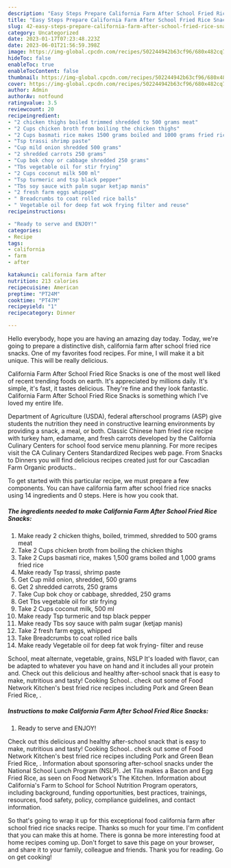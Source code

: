 ```yaml
---
description: "Easy Steps Prepare California Farm After School Fried Rice Snacks yang Delicious"
title: "Easy Steps Prepare California Farm After School Fried Rice Snacks yang Delicious"
slug: 42-easy-steps-prepare-california-farm-after-school-fried-rice-snacks-yang-delicious
category: Uncategorized
date: 2023-01-17T07:23:48.223Z
date: 2023-06-01T21:56:59.398Z
image: https://img-global.cpcdn.com/recipes/502244942b63cf96/680x482cq70/california-farm-after-school-fried-rice-snacks-recipe-main-photo.jpg
hideToc: false
enableToc: true
enableTocContent: false
thumbnail: https://img-global.cpcdn.com/recipes/502244942b63cf96/680x482cq70/california-farm-after-school-fried-rice-snacks-recipe-main-photo.jpg
cover: https://img-global.cpcdn.com/recipes/502244942b63cf96/680x482cq70/california-farm-after-school-fried-rice-snacks-recipe-main-photo.jpg
author: Admin
authorAv: notfound
ratingvalue: 3.5
reviewcount: 20
recipeingredient:
- "2 chicken thighs boiled trimmed shredded to 500 grams meat"
- "2 Cups chicken broth from boiling the chicken thighs"
- "2 Cups basmati rice makes 1500 grams boiled and 1000 grams fried rice"
- "Tsp trassi shrimp paste"
- "Cup mild onion shredded 500 grams"
- "2 shredded carrots 250 grams"
- "Cup bok choy or cabbage shredded 250 grams"
- "Tbs vegetable oil for stir frying"
- "2 Cups coconut milk 500 ml"
- "Tsp turmeric and tsp black pepper"
- "Tbs soy sauce with palm sugar ketjap manis"
- "2 fresh farm eggs whipped"
- " Breadcrumbs to coat rolled rice balls"
- " Vegetable oil for deep fat wok frying filter and reuse"
recipeinstructions:

- "Ready to serve and ENJOY!"
categories:
- Recipe
tags:
- california
- farm
- after

katakunci: california farm after 
nutrition: 213 calories
recipecuisine: American
preptime: "PT24M"
cooktime: "PT47M"
recipeyield: "1"
recipecategory: Dinner

---
```



Hello everybody, hope you are having an amazing day today. Today, we're going to prepare a distinctive dish, california farm after school fried rice snacks. One of my favorites food recipes. For mine, I will make it a bit unique. This will be really delicious.

California Farm After School Fried Rice Snacks is one of the most well liked of recent trending foods on earth. It's appreciated by millions daily. It's simple, it's fast, it tastes delicious. They're fine and they look fantastic. California Farm After School Fried Rice Snacks is something which I've loved my entire life.

Department of Agriculture (USDA), federal afterschool programs (ASP) give students the nutrition they need in constructive learning environments by providing a snack, a meal, or both. Classic Chinese ham fried rice recipe with turkey ham, edamame, and fresh carrots developed by the California Culinary Centers for school food service menu planning. For more recipes visit the CA Culinary Centers Standardized Recipes web page. From Snacks to Dinners you will find delicious recipes created just for our Cascadian Farm Organic products..


To get started with this particular recipe, we must prepare a few components. You can have california farm after school fried rice snacks using 14 ingredients and 0 steps. Here is how you cook that.

<!--inarticleads1-->

##### The ingredients needed to make California Farm After School Fried Rice Snacks:

1. Make ready 2 chicken thighs, boiled, trimmed, shredded to 500 grams meat
1. Take 2 Cups chicken broth from boiling the chicken thighs
1. Take 2 Cups basmati rice, makes 1,500 grams boiled and 1,000 grams fried rice
1. Make ready Tsp trassi, shrimp paste
1. Get Cup mild onion, shredded, 500 grams
1. Get 2 shredded carrots, 250 grams
1. Take Cup bok choy or cabbage, shredded, 250 grams
1. Get Tbs vegetable oil for stir frying
1. Take 2 Cups coconut milk, 500 ml
1. Make ready Tsp turmeric and tsp black pepper
1. Make ready Tbs soy sauce with palm sugar (ketjap manis)
1. Take 2 fresh farm eggs, whipped
1. Take  Breadcrumbs to coat rolled rice balls
1. Make ready  Vegetable oil for deep fat wok frying- filter and reuse


School, meat alternate, vegetable, grains, NSLP It&#39;s loaded with flavor, can be adapted to whatever you have on hand and it includes all your protein and. Check out this delicious and healthy after-school snack that is easy to make, nutritious and tasty! Cooking School.. check out some of Food Network Kitchen&#39;s best fried rice recipes including Pork and Green Bean Fried Rice, . 

<!--inarticleads2-->

##### Instructions to make California Farm After School Fried Rice Snacks:


1. Ready to serve and ENJOY!

Check out this delicious and healthy after-school snack that is easy to make, nutritious and tasty! Cooking School.. check out some of Food Network Kitchen&#39;s best fried rice recipes including Pork and Green Bean Fried Rice, . Information about sponsoring after-school snacks under the National School Lunch Program (NSLP). Jet Tila makes a Bacon and Egg Fried Rice, as seen on Food Network&#39;s The Kitchen. Information about California&#39;s Farm to School for School Nutrition Program operators, including background, funding opportunities, best practices, trainings, resources, food safety, policy, compliance guidelines, and contact information. 

So that's going to wrap it up for this exceptional food california farm after school fried rice snacks recipe. Thanks so much for your time. I'm confident that you can make this at home. There is gonna be more interesting food at home recipes coming up. Don't forget to save this page on your browser, and share it to your family, colleague and friends. Thank you for reading. Go on get cooking!
